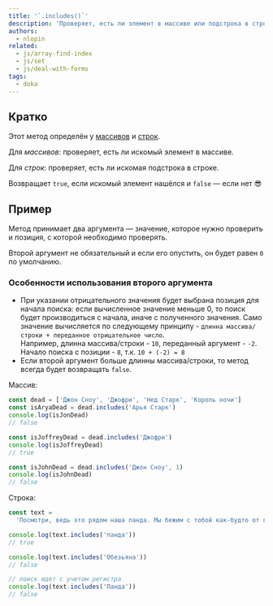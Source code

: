 ```yaml
---
title: '`.includes()`'
description: 'Проверяет, есть ли элемент в массиве или подстрока в строке.'
authors:
  - nlopin
related:
  - js/array-find-index
  - js/set
  - js/deal-with-forms
tags:
  - doka
---
```


## Кратко

Этот метод определён у [массивов](/js/arrays/) и [строк](/js/string/).

Для _массивов_: проверяет, есть ли искомый элемент в массиве.

Для _строк_: проверяет, есть ли искомая подстрока в строке.

Возвращает `true`, если искомый элемент нашёлся и `false` — если нет 😎

## Пример

Метод принимает два аргумента — значение, которое нужно проверить и позиция, с которой необходимо проверять.

Второй аргумент не обязательный и если его опустить, он будет равен `0` по умолчанию. 

### Особенности использования второго аргумента

- При указании отрицательного значения будет выбрана позиция для начала поиска: если вычисленное значение меньше 0, то поиск будет производиться с начала, иначе с полученного значения. Само значение вычисляется по следующему принципу - `длинна массива/строки + переданное отрицательное число`.  
Например, длинна массива/cтроки - `10`, переданный аргумент - `-2`. Начало поиска с позиции - `8`, т.к. `10 + (-2) = 8`
- Если второй аргумент больше длинны массива/строки, то метод всегда будет возвращать `false`.

Массив:

```js
const dead = ['Джон Сноу', 'Джофри', 'Нед Старк', 'Король ночи']
const isAryaDead = dead.includes('Арья Старк')
console.log(isJonDead)
// false

const isJoffreyDead = dead.includes('Джофри')
console.log(isJoffreyDead)
// true

const isJohnDead = dead.includes('Джон Сноу', 1)
console.log(isJohnDead)
// false
```

Строка:

```js
const text =
  'Посмотри, ведь это рядом наша панда. Мы бежим с тобой как-будто от гепарда.'

console.log(text.includes('панда'))
// true

console.log(text.includes('Обезьяна'))
// false

// поиск идет с учетом регистра
console.log(text.includes('Панда'))
// false
```
